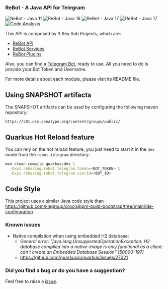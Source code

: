 ### ReBot - A Java API for Telegram

![ReBot - Java 11](https://github.com/rebasing-xyz/rebot/workflows/ReBot%20-%20Java%2011/badge.svg)
![ReBot - Java 16](https://github.com/rebasing-xyz/rebot/workflows/ReBot%20-%20Java%2016/badge.svg)
![ReBot - Java 17](https://github.com/rebasing-xyz/rebot/workflows/ReBot%20-%20Java%2017/badge.svg)
![ReBot - Java 17](https://github.com/rebasing-xyz/rebot/workflows/ReBot%20-%20Native%20Java%2011/badge.svg)
![Code Analysis](https://lift.sonatype.com/api/badge/github.com/rebasing-xyz/rebot)


This API is composed by 3 Key Sub Projects, which are:

 - [ReBot API](rebot-telegram-api/README.md)
 - [ReBot Services](rebot-services/README.md)
 - [ReBot Plugins](rebot-plugins/README.md)
 
Also, you can find a [Telegram Bot](rebot-telegram/README.md), ready to use, All you need to do is provide
your Bot Token and Username.

For more details about each module, please visit its README file.

## Using SNAPSHOT artifacts

The SNAPSHOT artifacts can be used by configuring the following maven repository:

```
https://s01.oss.sonatype.org/content/groups/public/
```

## Quarkus Hot Reload feature

You can rely on the hot reload feature, you just need to start it in the `dev` mode from the `rebot-telegram` directory:

```bash
mvn clean compile quarkus:dev \
  -Dxyz.rebasing.rebot.telegram.token=<BOT_TOKEN> \
  -Dxyz.rebasing.rebot.telegram.userId=<BOT_ID>
```


## Code Style

This project uses a similar Java code style than https://github.com/kiegroup/droolsjbpm-build-bootstrap/tree/main/ide-configuration


### Known issues

- Native compilation when using embedded H2 database:
  - _General error: "java.lang.UnsupportedOperationException: H2 database compiled into a native-image is only functional as a client: can't create an Embedded Database Session" [50000-197]_
  - https://github.com/quarkusio/quarkus/issues/27021

### Did you find a bug or do you have a suggestion?
Feel free to raise a [issue](https://github.com/rebasing-xyz/rebot/issues/new).
